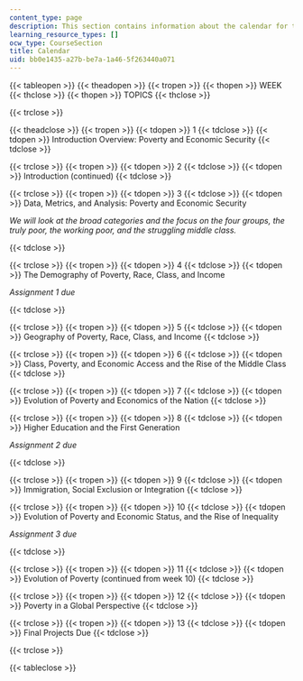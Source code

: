 ```yaml
---
content_type: page
description: This section contains information about the calendar for the course.
learning_resource_types: []
ocw_type: CourseSection
title: Calendar
uid: bb0e1435-a27b-be7a-1a46-5f263440a071
---
```


{{< tableopen >}}
{{< theadopen >}}
{{< tropen >}}
{{< thopen >}}
WEEK
{{< thclose >}}
{{< thopen >}}
TOPICS
{{< thclose >}}

{{< trclose >}}

{{< theadclose >}}
{{< tropen >}}
{{< tdopen >}}
1
{{< tdclose >}}
{{< tdopen >}}
Introduction Overview: Poverty and Economic Security
{{< tdclose >}}

{{< trclose >}}
{{< tropen >}}
{{< tdopen >}}
2
{{< tdclose >}}
{{< tdopen >}}
Introduction (continued)
{{< tdclose >}}

{{< trclose >}}
{{< tropen >}}
{{< tdopen >}}
3
{{< tdclose >}}
{{< tdopen >}}
Data, Metrics, and Analysis: Poverty and Economic Security

_We will look at the broad categories and the focus on the four groups, the truly poor, the working poor, and the struggling middle class._


{{< tdclose >}}

{{< trclose >}}
{{< tropen >}}
{{< tdopen >}}
4
{{< tdclose >}}
{{< tdopen >}}
The Demography of Poverty, Race, Class, and Income

_Assignment 1 due_


{{< tdclose >}}

{{< trclose >}}
{{< tropen >}}
{{< tdopen >}}
5
{{< tdclose >}}
{{< tdopen >}}
Geography of Poverty, Race, Class, and Income
{{< tdclose >}}

{{< trclose >}}
{{< tropen >}}
{{< tdopen >}}
6
{{< tdclose >}}
{{< tdopen >}}
Class, Poverty, and Economic Access and the Rise of the Middle Class
{{< tdclose >}}

{{< trclose >}}
{{< tropen >}}
{{< tdopen >}}
7
{{< tdclose >}}
{{< tdopen >}}
Evolution of Poverty and Economics of the Nation
{{< tdclose >}}

{{< trclose >}}
{{< tropen >}}
{{< tdopen >}}
8
{{< tdclose >}}
{{< tdopen >}}
Higher Education and the First Generation

_Assignment 2 due_


{{< tdclose >}}

{{< trclose >}}
{{< tropen >}}
{{< tdopen >}}
9
{{< tdclose >}}
{{< tdopen >}}
Immigration, Social Exclusion or Integration
{{< tdclose >}}

{{< trclose >}}
{{< tropen >}}
{{< tdopen >}}
10
{{< tdclose >}}
{{< tdopen >}}
Evolution of Poverty and Economic Status, and the Rise of Inequality

_Assignment 3 due_


{{< tdclose >}}

{{< trclose >}}
{{< tropen >}}
{{< tdopen >}}
11
{{< tdclose >}}
{{< tdopen >}}
Evolution of Poverty (continued from week 10)
{{< tdclose >}}

{{< trclose >}}
{{< tropen >}}
{{< tdopen >}}
12
{{< tdclose >}}
{{< tdopen >}}
Poverty in a Global Perspective
{{< tdclose >}}

{{< trclose >}}
{{< tropen >}}
{{< tdopen >}}
13
{{< tdclose >}}
{{< tdopen >}}
Final Projects Due
{{< tdclose >}}

{{< trclose >}}

{{< tableclose >}}